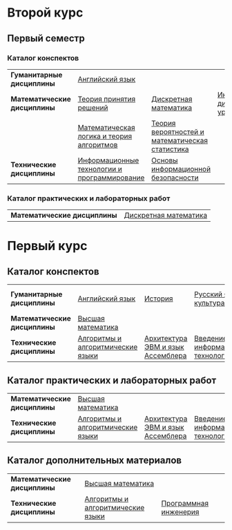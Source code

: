 # Второй курс

## Первый семестр

### Каталог конспектов

|                               |                                      |                        |                        | 
|-------------------------------|--------------------------------------|------------------------|------------------------|
| **Гуманитарные дисциплины** | [Английский язык](https://github.com/BFI-2202/english_notes) | | | | |
| **Математические дисциплины** | [Теория принятия решений](https://github.com/BFI-2202/decision_theory_notes) | [Дискретная математика](https://github.com/BFI-2202/discrete_mathematics_notes) | [Интегралы и дифференциальные уравнения](https://github.com/BFI-2202/integrals_notes) | 
| | [Математическая логика и теория алгоритмов](https://github.com/BFI-2202/logic_notes) | [Теория вероятностей и математическая статистика](https://github.com/BFI-2202/probability_notes) | |
| **Технические дисциплины** | [Информационные технологии и программирование](https://github.com/BFI-2202/informatics_programming_notes) | [Основы информационной безопасности](https://github.com/BFI-2202/security_basics_notes) | |

### Каталог практических и лабораторных работ

|                               |                                      |
|-------------------------------|--------------------------------------|
| **Математические дисциплины** | [Дискретная математика](https://github.com/BFI-2202/discrete_mathematics_studies) | |


# Первый курс

## Каталог конспектов

|                               |                                      |                        |                        |                        |
|-------------------------------|--------------------------------------|------------------------|------------------------|------------------------|
| **Гуманитарные дисциплины**   | [Английский язык](https://github.com/BFI-2202/english_notes) | [История](https://github.com/BFI-2202/history_notes) | [Русский язык и культура речи](https://github.com/BFI-2202/russian_notes) | [Этика делового общения](https://github.com/BFI-2202/ethics_notes) |
| **Математические дисциплины** | [Высшая математика](https://github.com/BFI-2202/higher_mathematics_notes) | | | |
| **Технические дисциплины**    | [Алгоритмы и алгоритмические языки](https://github.com/BFI-2202/algorithms_notes) | [Архитектура ЭВМ и язык Ассемблера](https://github.com/BFI-2202/assembly_notes) | [Введение в информационные технологии](https://github.com/BFI-2202/informatics_notes) | [Программная инженерия](https://github.com/BFI-2202/engineering_notes) |

## Каталог практических и лабораторных работ

|                               |                                      |                        |                        |                        |
|-------------------------------|--------------------------------------|------------------------|------------------------|------------------------|
| **Математические дисциплины** | [Высшая математика](https://github.com/BFI-2202/higher_mathematics_studies) | |
| **Технические дисциплины**    | [Алгоритмы и алгоритмические языки](https://github.com/BFI-2202/algorithms_studies) | [Архитектура ЭВМ и язык Ассемблера](https://github.com/BFI-2202/assembly_laboratories) | [Введение в информационные технологии](https://github.com/BFI-2202/informatics_studies) | [Программная инженерия](https://github.com/BFI-2202/engineering_laboratories) |

## Каталог дополнительных материалов

|                               |                                      |                        |                      |
|-------------------------------|--------------------------------------|------------------------|----------------------|
| **Математические дисциплины** | [Высшая математика](https://github.com/BFI-2202/higher_mathematics_materials) |
| **Технические дисциплины** | [Алгоритмы и алгоритмические языки](https://github.com/BFI-2202/algorithms_materials) | [Программная инженерия](https://github.com/BFI-2202/engineering_materials) |
